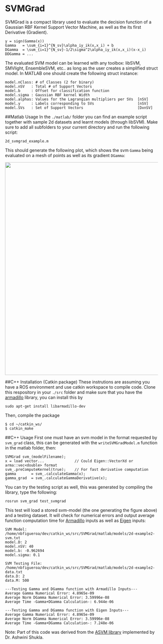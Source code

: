 # SVMGrad
SVMGrad is a compact library used to evaluate the decision function of a
Gaussian RBF Kernel Support Vector Machine, as well as the its first Derivative (Gradient). 

```
y = sign(Gamma(x))
Gamma   = \sum_{i=1}^{N_sv}\alpha_iy_ik(x,x_i) + b 
DGamma  = \sum_{i=1}^{N_sv}-1/2\sigma^2\alpha_iy_ik(x,x_i)(x-x_i)
DDGamma = ...
```
The evaluated SVM model can be learned with any toolbox: libSVM, SMVlight, EnsembleSVM, etc.. as long as the user creates a 
simplified struct model. In MATLAB one should create the following struct instance:
```
model.nClass: # of Classes (2 for binary)
model.nSV   : Total # of Support Vectors
model.b     : Offset for classification function
model.sigma : Gaussian RBF kernel Width
model.alphas: Values for the Lagrangian multipliers per SVs  [nSV]
model.y     : Labels corresponding to SVs                    [nSV]
model.SVs   : Set of Support Vectors                         [DxnSV]
```

##Matlab Usage
In the ```./matlab/``` folder you can find an example script together with sample 2d datasets and learnt models (through libSVM). Make sure to add all subfolders to your current directory and run the following script:
```
2d_svmgrad_example.m
```
This should generate the following plot, which shows the svm ```Gamma``` being evaluated on a mesh of points as well as its gradient ```DGamma```:

<p align="center">
<img src="https://github.com/nbfigueroa/SVMGrad/blob/master/img/2d-gamma.png" width="700">
</p>

##C++ Installation (Catkin package)
These instrutions are assuming you have a ROS environment and use catkin workspace to compile code. 
Clone this respository in your ```./src``` folder and make sure that you have the [armadillo](http://arma.sourceforge.net/) library, you can install this by 
```
sudo apt-get install libarmadillo-dev
```
Then, compile the package
```
$ cd ~/catkin_ws/
$ catkin_make
```

##C++ Usage
First one must have an svm model in the format requested by ```svm_grad``` class, this can be generated with the ```writeSVMGradModel.m``` function in the matlab folder, then:
```
SVMGrad svm_(modelFilename);
x = load vector...              // Could Eigen::VectorXd or arma::vec<double> format
svm_.preComputeKernel(true);    // For fast derivative computation
gamma       = svm_.calculateGamma(x);
gamma_grad  = svm_.calculateGammaDerivative(x);
```
You can try the testing script as well, this was generated by compiling the library,  type the following:
```
rosrun svm_grad test_svmgrad
```
This test will load a stored svm-model (the one generating the figure above) and a testing dataset. It will check for numerical errors and output average function computation time for [Armadillo](http://arma.sourceforge.net/) inputs as well as [Eigen](http://eigen.tuxfamily.org/index.php?title=Main_Page) inputs:
```
SVM Model: /home/nbfigueroa/dev/catkin_ws/src/SVMGrad/matlab/models/2d-example2-svm.txt
model.D: 2
model.nSV: 40
model.b: -0.962694
model.sigma: 0.1

SVM Testing File: /home/nbfigueroa/dev/catkin_ws/src/SVMGrad/matlab/models/2d-example2-data.txt
data.D: 2
data.M: 500

---Testing Gamma and DGamma function with Armadillo Inputs---
Average Gamma Numerical Error: 4.8965e-09
Average Norm DGamma Numerical Error: 3.59996e-08
Average Time -Gamma+DGamma Calculation-: 6.944e-06

---Testing Gamma and DGamma function with Eigen Inputs---
Average Gamma Numerical Error: 4.8965e-09
Average Norm DGamma Numerical Error: 3.59996e-08
Average Time -Gamma+DGamma Calculation-: 7.248e-06

```




Note: Part of this code was derived from the [ASVM library](https://github.com/epfl-lasa/A-SVM) implemented by Dr. Ashwini Shukla.
